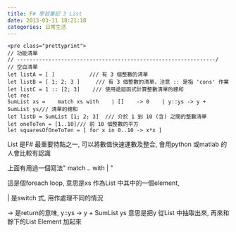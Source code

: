 ```yaml
---
title: F# 學習筆記 3 List
date: 2013-03-11 18:21:18
categories: 日常生活
---
```


```
<pre class="prettyprint">
// 功能清單
// ---------------------------------------------------------------/
// 空白清單
let listA = [ ]           /// 有 3 個整數的清單
let listB = [ 1; 2; 3 ]     /// 有 3 個整數的清單，注意 :: 是指 'cons' 作業
let listC = 1 :: [2; 3]    /// 使用遞迴函式計算整數清單的總和
let rec 
SumList xs =    match xs with    | []    -> 0    | y::ys -> y + SumList ys/// 清單的總和
let listD = SumList [1; 2; 3]  /// 介於 1 到 10 (含) 之間的整數清單
let oneToTen = [1..10]/// 前 10 個整數的平方
let squaresOfOneToTen = [ for x in 0..10 -> x*x ]
```

List 是F# 最重要特點之一, 可以將數值快速運數及整合, 會用python 或matlab 的人會比較有認識

上面有用過一個寫法" match .. with | "

這是個foreach loop, 意思是xs 作為List 中其中的一個element,

| 是switch 式, 用作處理不同的情況

-&gt; 是return的意味, y::ys -&gt; y + SumList ys 意思是把y 從List 中抽取出來, 再來和餘下的List Element 加起來